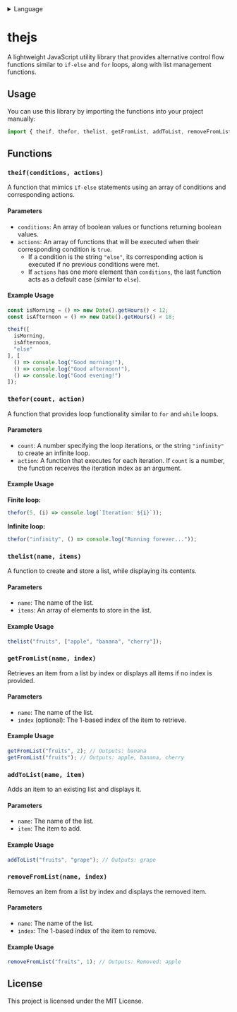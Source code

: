 <details><summary>Language</summary>

🇯🇵[日本語版README](MultilingualREADME/README-JPN.md) <br>
🇨🇳[中文版README](MultilingualREADME/README-CHI.md)

</details>

# thejs

A lightweight JavaScript utility library that provides alternative control flow functions similar to `if-else` and `for` loops, along with list management functions.

## Usage

You can use this library by importing the functions into your project manually:

```js
import { theif, thefor, thelist, getFromList, addToList, removeFromList } from "./thejs.js";
```

## Functions

### `theif(conditions, actions)`

A function that mimics `if-else` statements using an array of conditions and corresponding actions.

#### Parameters
- `conditions`: An array of boolean values or functions returning boolean values.
- `actions`: An array of functions that will be executed when their corresponding condition is `true`.
  - If a condition is the string `"else"`, its corresponding action is executed if no previous conditions were met.
  - If `actions` has one more element than `conditions`, the last function acts as a default case (similar to `else`).

#### Example Usage

```js
const isMorning = () => new Date().getHours() < 12;
const isAfternoon = () => new Date().getHours() < 18;

theif([
  isMorning,
  isAfternoon,
  "else"
], [
  () => console.log("Good morning!"),
  () => console.log("Good afternoon!"),
  () => console.log("Good evening!")
]);
```

### `thefor(count, action)`

A function that provides loop functionality similar to `for` and `while` loops.

#### Parameters
- `count`: A number specifying the loop iterations, or the string `"infinity"` to create an infinite loop.
- `action`: A function that executes for each iteration. If `count` is a number, the function receives the iteration index as an argument.

#### Example Usage

**Finite loop:**
```js
thefor(5, (i) => console.log(`Iteration: ${i}`));
```

**Infinite loop:**
```js
thefor("infinity", () => console.log("Running forever..."));
```

### `thelist(name, items)`

A function to create and store a list, while displaying its contents.

#### Parameters
- `name`: The name of the list.
- `items`: An array of elements to store in the list.

#### Example Usage
```js
thelist("fruits", ["apple", "banana", "cherry"]);
```

### `getFromList(name, index)`

Retrieves an item from a list by index or displays all items if no index is provided.

#### Parameters
- `name`: The name of the list.
- `index` (optional): The 1-based index of the item to retrieve.

#### Example Usage
```js
getFromList("fruits", 2); // Outputs: banana
getFromList("fruits"); // Outputs: apple, banana, cherry
```

### `addToList(name, item)`

Adds an item to an existing list and displays it.

#### Parameters
- `name`: The name of the list.
- `item`: The item to add.

#### Example Usage
```js
addToList("fruits", "grape"); // Outputs: grape
```

### `removeFromList(name, index)`

Removes an item from a list by index and displays the removed item.

#### Parameters
- `name`: The name of the list.
- `index`: The 1-based index of the item to remove.

#### Example Usage
```js
removeFromList("fruits", 1); // Outputs: Removed: apple
```

## License

This project is licensed under the MIT License.


